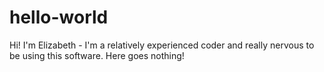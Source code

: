 # hello-world

Hi! I'm Elizabeth - I'm a relatively experienced coder and really nervous to be using this software. Here goes nothing!
